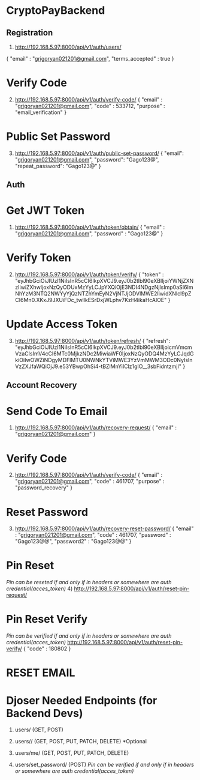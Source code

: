 # CryptoPayBackend


##  Registration
1) http://192.168.5.97:8000/api/v1/auth/users/

{
    "email" : "grigoryan021201@gmail.com",
    "terms_accepted" : true
}


# Verify Code
2) http://192.168.5.97:8000/api/v1/auth/verify-code/
{
    "email" : "grigoryan021201@gmail.com",
    "code" : 533712,
    "purpose" : "email_verification"
}

# Public Set Password
3) http://192.168.5.97:8000/api/v1/auth/public-set-password/
{
    "email": "grigoryan021201@gmail.com",
    "password": "Gago123@",
    "repeat_password": "Gago123@"
}



##  Auth
# Get JWT Token
1) http://192.168.5.97:8000/api/v1/auth/token/obtain/
{
    "email" : "grigoryan021201@gmail.com",
    "password" : "Gago123@"
}


# Verify Token
2) http://192.168.5.97:8000/api/v1/auth/token/verify/
{
    "token" : "eyJhbGciOiJIUzI1NiIsInR5cCI6IkpXVCJ9.eyJ0b2tlbl90eXBlIjoiYWNjZXNzIiwiZXhwIjoxNzQyODUxMzYyLCJpYXQiOjE3NDI4NDgzNjIsImp0aSI6ImNhYzM3NTQ2NWYyYjQzNTZhYmEyN2VjNTJjODVlMWE2IiwidXNlcl9pZCI6Mn0.XKxJ9JXUiFDc_twllkESrDxjWLphv7KzH4ikaHcAlOE"
}


# Update Access Token
3) http://192.168.5.97:8000/api/v1/auth/token/refresh/
{
    "refresh": "eyJhbGciOiJIUzI1NiIsInR5cCI6IkpXVCJ9.eyJ0b2tlbl90eXBlIjoicmVmcmVzaCIsImV4cCI6MTc0MjkzNDc2MiwiaWF0IjoxNzQyODQ4MzYyLCJqdGkiOiIwOWZiNDgyMDFlMTU0NWNkYTViMWE3YzVmMWM3ODc0NyIsInVzZXJfaWQiOjJ9.e53YBwpOhSi4-tBZlMnYiIClz1gIO__3sbFidntzmjI"
}

## Account Recovery

# Send Code To Email
1) http://192.168.5.97:8000/api/v1/auth/recovery-request/
{
    "email" : "grigoryan021201@gmail.com"
}


# Verify Code
2) http://192.168.5.97:8000/api/v1/auth/verify-code/
{
    "email" : "grigoryan021201@gmail.com",
    "code" : 461707,
    "purpose" : "password_recovery"
}


# Reset Password
3) http://192.168.5.97:8000/api/v1/auth/recovery-reset-password/
{
    "email" : "grigoryan021201@gmail.com",
    "code" : 461707,
    "password" : "Gago123@@",
    "password2" : "Gago123@@"
}

# Pin Reset 
*Pin can be reseted if and only if in headers or somewhere are auth credential(acces_token)*
4) http://192.168.5.97:8000/api/v1/auth/reset-pin-request/



# Pin Reset Verify
*Pin can be verified if and only if in headers or somewhere are auth credential(acces_token)*
http://192.168.5.97:8000/api/v1/auth/reset-pin-verify/
{
    "code" : 180802
}


# RESET EMAIL


# Djoser Needed Endpoints (for Backend Devs)
1) users/ (GET, POST)
2) users/<id>/  (GET, POST, PUT, PATCH, DELETE) *Optional
3) users/me/  (GET, POST, PUT, PATCH, DELETE)

4) users/set_password/ (POST)
*Pin can be verified if and only if in headers or somewhere are auth credential(acces_token)*




